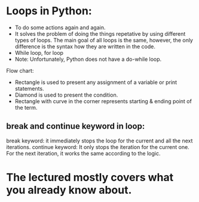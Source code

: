 # Loops in Python:

- To do some actions again and again. 
- It solves the problem of doing the things repetative by using different types of loops. The main goal of all loops is the same, however, the only difference is the syntax how they are written in the code.
- While loop, for loop
- Note: Unfortunately, Python does not have a do-while loop.

Flow chart: 

- Rectangle is used to present any assignment of a variable or print statements.
- Diamond is used to present the condition. 
- Rectangle with curve in the corner represents starting & ending point of the term.

## break and continue keyword in loop:
break keyword: it immediately stops the loop for the current and all the next iterations.
continue keyword: It only stops the iteration for the current one. For the next iteration, it works the same according to the logic.


# The lectured mostly covers what you already know about.
